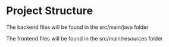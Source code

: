 # Project Structure

The backend files will be found in the src/main/java folder  

The frontend files will be found in the src/main/resources folder  
